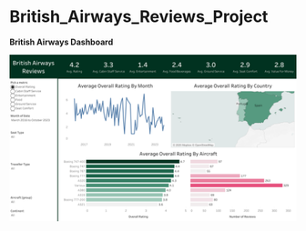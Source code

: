 # British_Airways_Reviews_Project

**British Airways Dashboard**

![Image Alt](https://github.com/mayurkhadse01/British_Airways_Reviews_Project/blob/f606e526f1e606e12b19ecefea555e7f6b60d826/Dashboard%201.png)


